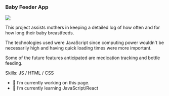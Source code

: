 ### Baby Feeder App
![](https://github.com/istoga/Baby-Feeding-Timer-Project/blob/main/Baby%20Feeder%20App.png)

This project assists mothers in keeping a detailed log of how often and for how long their baby breastfeeds.

The technologies used were JavaScript since computing power wouldn't be necessarily high and having quick loading times were more important.

Some of the future features anticipated are medication tracking and 
bottle feeding.

Skills: JS / HTML / CSS

- 🔭 I’m currently working on this page. 
- 🌱 I’m currently learning JavaScript/React 




